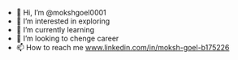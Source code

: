 - 👋 Hi, I’m @mokshgoel0001
- 👀 I’m interested in exploring
- 🌱 I’m currently learning 
- 💞️ I’m looking to chenge career
- 📫 How to reach me www.linkedin.com/in/moksh-goel-b175226
  

<!---
mokshgoel0001/mokshgoel0001 is a ✨ special ✨ repository because its `README.md` (this file) appears on your GitHub profile.
You can click the Preview link to take a look at your changes.
--->
